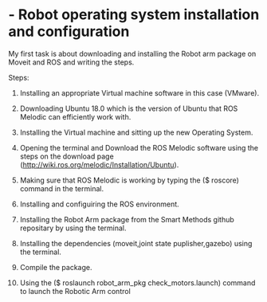# - Robot operating system installation and configuration

My first task is about downloading and installing the Robot arm package on Moveit and ROS and writing the steps.



Steps:



1. Installing an appropriate Virtual machine software in this case (VMware).

2. Downloading Ubuntu 18.0 which is the version of Ubuntu that ROS Melodic can efficiently work with.

3. Installing the Virtual machine and sitting up the new Operating System.

4. Opening the terminal and Download the ROS Melodic software using the steps on the download page (http://wiki.ros.org/melodic/Installation/Ubuntu).

5. Making sure that ROS Melodic is working by typing the ($ roscore) command in the terminal.

6. Installing and configuiring the ROS environment.

7. Installing the Robot Arm package from the Smart Methods github repositary by using the terminal.

8. Installing the dependencies (moveit,joint state puplisher,gazebo) using the terminal.

9. Compile the package.

10. Using the ($ roslaunch robot_arm_pkg check_motors.launch) command to launch the Robotic Arm control

